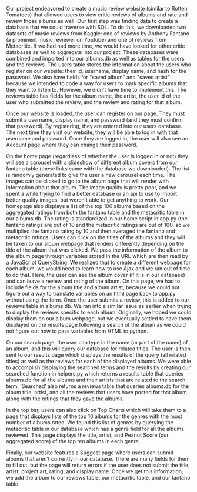 Our project endeavored to create a music review website (similar to Rotten Tomatoes) that allowed users to view critic reviews of albums and rate and review those albums as well. Our first step was finding data to create a database that we could traverse with SQL. To do this, we downloaded two datasets of music reviews from Kaggle: one of reviews by Anthony Fantano (a prominent music reviewer on Youtube) and one of reviews from Metacritic. If we had had more time, we would have looked for other critic databases as well to aggregate into our project. These databases were combined and imported into our albums.db as well as tables for the users and the reviews. The users table stores the information about the users who register on our website: their id, username, display name, and hash for the password. We also have fields for "saved album" and "saved artist" because we intended to code a way for users to mark specific albums that they want to listen to. However, we didn't have time to implement this. The reviews table has fields for the album name, the artist, the user id of the user who submitted the review, and the review and rating for that album.

Once our website is loaded, the user can register on our page. They must submit a username, display name, and password (and they must confirm that password). By registering, they are entered into our users database. The next time they visit our website, they will be able to log in with that username and password. Once they are logged in, the user will also see an Account page where they can change their password.

On the home page (regardless of whether the user is logged in or not) they will see a carousel with a slideshow of different album covers from our fantano table (these links came with the database we downloaded). The list is randomly generated to give the user a new carousel each time. The images can be clicked to go to the album page that will render with information about that album. The image quality is pretty poor, and we spent a while trying to find a better database or an api to use to import better quality images, but weren’t able to get anything to work. Our homepage also displays a list of the top 100 albums based on the aggregated ratings from both the fantano table and the metacritic table in our albums.db. The rating is standardized in our home script in app.py (the fantano ratings are out of 10 and the metacritic ratings are out of 100, so we multiplied the fantano rating by 10 and then averaged the fantano and metacritic ratings. Users can click on the titles of the albums and they will be taken to our album webpage that renders differently depending on the title of the album that was clicked. We pass the information of the album to the album page through variables stored in the URL which are then read by a JavaScript QueryString. We realized that to create a different webpage for each album, we would need to learn how to use Ajax and we ran out of time to do that. Here, the user can see the album cover (if it is in our database) and can leave a review and rating of the album. On this page, we had to include fields for the album title and album artist, because we could not figure out a way to translate variables on an html page back to app.py without using the form. Once the user submits a review, this is added to our reviews table in albums.db. We ran into a similar issue as earlier when trying to display the reviews specific to each album. Originally, we hoped we could display them on our album webpage, but we eventually settled to have them displayed on the results page following a search of the album as we could not figure out how to pass variables from HTML to python.

On our search page, the user can type in the name (or part of the name) of an album, and this will query our database for related titles. The user is then sent to our results page which displays the results of the query (all related titles) as well as the reviews for each of the displayed albums. We were able to accomplish displaying the searched terms and the results by creating our searched function in helpers.py which returns a results table that queries albums.db for all the albums and their artists that are related to the search term. ‘Searched’ also returns a reviews table that queries albums.db for the album title, artist, and all the reviews that users have posted for that album along with the ratings that they gave the albums.

In the top bar, users can also click on Top Charts which will take them to a page that displays lists of the top 10 albums for the genres with the most number of albums rated. We found this list of genres by querying the metacritic table in our database which has a genre field for all the albums reviewed. This page displays the title, artist, and Peanut Score (our aggregated score) of the top ten albums in each genre.

Finally, our website features a Suggest page where users can submit albums that aren’t currently in our database. There are many fields for them to fill out, but the page will return errors if the user does not submit the title, artist, project art, rating, and display name. Once we get this information, we add the album to our reviews table, our metacritic table, and our fantano table.
